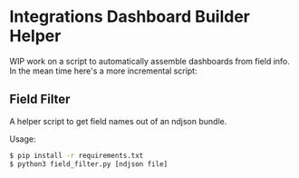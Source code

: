 # Integrations Dashboard Builder Helper

WIP work on a script to automatically assemble dashboards from field info. In the mean time here's a
more incremental script:

## Field Filter

A helper script to get field names out of an ndjson bundle.

Usage:

```sh
$ pip install -r requirements.txt
$ python3 field_filter.py [ndjson file]
```
